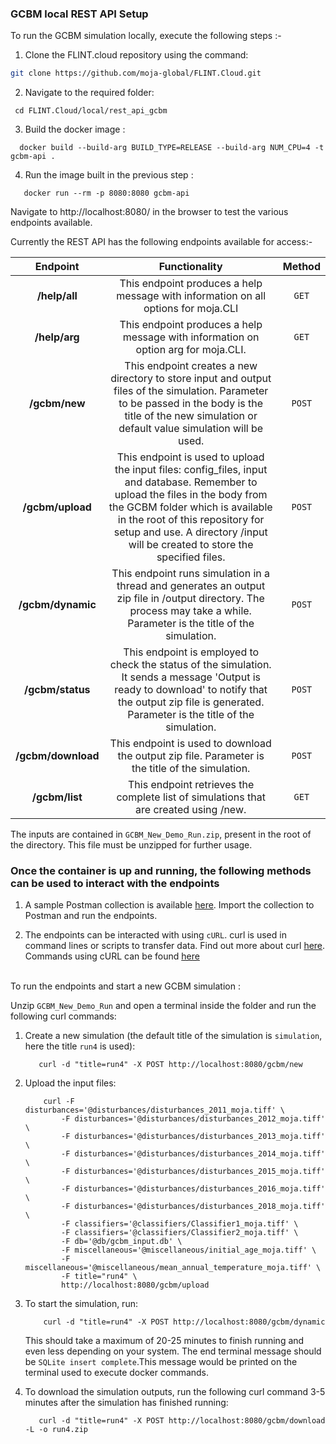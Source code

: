 ### GCBM local REST API Setup  
 
To run the GCBM simulation locally, execute the following steps :- 
1. Clone the FLINT.cloud repository using the command:

```bash
git clone https://github.com/moja-global/FLINT.Cloud.git
```

2. Navigate to the required folder: 
  ```
   cd FLINT.Cloud/local/rest_api_gcbm
  ```
3. Build the docker image :
  ```
    docker build --build-arg BUILD_TYPE=RELEASE --build-arg NUM_CPU=4 -t gcbm-api .
  ```
4. Run the image built in the previous step : 
 ```
    docker run --rm -p 8080:8080 gcbm-api
  ```

Navigate to http://localhost:8080/ in the browser to test the various endpoints available.

Currently the REST API has the following endpoints available for access:-
 
|      Endpoint     | Functionality | Method | 
| :----------------: | :----------------: | :----------------: | 
|   **/help/all**    | This endpoint produces a help message with information on all options for moja.CLI | `GET`
|   **/help/arg**    |  This endpoint produces a help message with information on option arg for moja.CLI. | `GET`
|   **/gcbm/new**    |  This endpoint creates a new directory to store input and output files of the simulation. Parameter to be passed in the body is the title of the new simulation or default value simulation will be used.   | `POST` |
|  **/gcbm/upload**  | This endpoint is used to upload the input files: config_files, input and database. Remember to upload the files in the body from the GCBM folder which is available in the root of this repository for setup and use. A directory /input will be created to store the specified files. | `POST` |
| **/gcbm/dynamic**  |  This endpoint runs simulation in a thread and generates an output zip file in /output directory. The process may take a while. Parameter is the title of the simulation. | `POST` |
|  **/gcbm/status**  | This endpoint is employed to check the status of the simulation. It sends a message 'Output is ready to download' to notify that the output zip file is generated. Parameter is the title of the simulation. | `POST`
|  **/gcbm/download**  | This endpoint is used to download the output zip file. Parameter is the title of the simulation. | `POST`
|  **/gcbm/list**  | This endpoint retrieves the complete list of simulations that are created using /new.  | `GET`

The inputs are contained in `GCBM_New_Demo_Run.zip`, present in the root of the directory. This file must be unzipped for further usage.

<h3> Once the container is up and running, the following methods can be used to interact with the endpoints </h3>

1. A sample Postman collection is available [here](https://github.com/nynaalekhya/FLINT.Cloud/blob/local-gcbm-run/rest_local_run/local_run.postman_collection). Import the collection to Postman and run the endpoints.

2. The endpoints can be interacted with using `cURL`. 
curl is used in command lines or scripts to transfer data. Find out more about curl [here](https://curl.se/). Commands using cURL can be found [here](curl.md)
<br/>
To run the endpoints and start a new GCBM simulation : 

 Unzip `GCBM_New_Demo_Run` and open a terminal inside the folder and run the following curl commands:
 
 1. Create a new simulation (the default title of the simulation is `simulation`, here the title `run4` is used): 
     ```
        curl -d "title=run4" -X POST http://localhost:8080/gcbm/new
    ````

 2. Upload the input files: </br>
    ```
        curl -F disturbances='@disturbances/disturbances_2011_moja.tiff' \
            -F disturbances='@disturbances/disturbances_2012_moja.tiff' \
            -F disturbances='@disturbances/disturbances_2013_moja.tiff' \
            -F disturbances='@disturbances/disturbances_2014_moja.tiff' \
            -F disturbances='@disturbances/disturbances_2015_moja.tiff' \
            -F disturbances='@disturbances/disturbances_2016_moja.tiff' \
            -F disturbances='@disturbances/disturbances_2018_moja.tiff' \
            -F classifiers='@classifiers/Classifier1_moja.tiff' \
            -F classifiers='@classifiers/Classifier2_moja.tiff' \
            -F db='@db/gcbm_input.db' \
            -F miscellaneous='@miscellaneous/initial_age_moja.tiff' \
            -F miscellaneous='@miscellaneous/mean_annual_temperature_moja.tiff' \
            -F title="run4" \
            http://localhost:8080/gcbm/upload

    ```
    
  3. To start the simulation, run:
     ```
         curl -d "title=run4" -X POST http://localhost:8080/gcbm/dynamic
     ```
     This should take a maximum of 20-25 minutes to finish running and even less depending on your system. The end terminal message should be `SQLite insert complete`.This message would be printed on the terminal used to execute docker commands.
    
   
   4. To download the simulation outputs, run the following curl command 3-5 minutes after the simulation has finished running:
      ```
         curl -d "title=run4" -X POST http://localhost:8080/gcbm/download -L -o run4.zip
      ```
